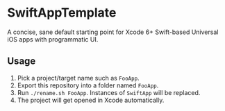 # SwiftAppTemplate

A concise, sane default starting point for Xcode 6+ Swift-based Universal iOS apps with programmatic UI. 

## Usage

1. Pick a project/target name such as `FooApp`. 
1. Export this repository into a folder named `FooApp`. 
1. Run `./rename.sh FooApp`. Instances of `SwiftApp` will be replaced. 
1. The project will get opened in Xcode automatically. 
